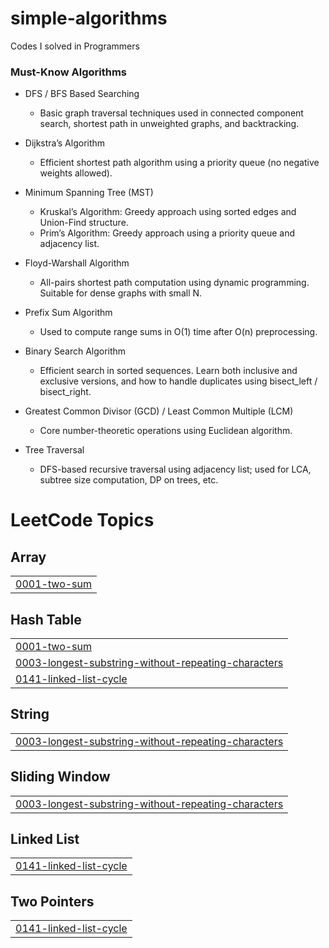 # simple-algorithms
Codes I solved in Programmers

### Must-Know Algorithms

- DFS / BFS Based Searching
  - Basic graph traversal techniques used in connected component search, shortest path in unweighted graphs, and backtracking.

- Dijkstra’s Algorithm
  - Efficient shortest path algorithm using a priority queue (no negative weights allowed).

- Minimum Spanning Tree (MST)
  - Kruskal’s Algorithm: Greedy approach using sorted edges and Union-Find structure.
  - Prim’s Algorithm: Greedy approach using a priority queue and adjacency list.

- Floyd-Warshall Algorithm
  - All-pairs shortest path computation using dynamic programming. Suitable for dense graphs with small N.

- Prefix Sum Algorithm
  - Used to compute range sums in O(1) time after O(n) preprocessing.

- Binary Search Algorithm
  - Efficient search in sorted sequences. Learn both inclusive and exclusive versions, and how to handle duplicates using bisect_left / bisect_right.

- Greatest Common Divisor (GCD) / Least Common Multiple (LCM)
  - Core number-theoretic operations using Euclidean algorithm.

- Tree Traversal
  - DFS-based recursive traversal using adjacency list; used for LCA, subtree size computation, DP on trees, etc.


<!---LeetCode Topics Start-->
# LeetCode Topics
## Array
|  |
| ------- |
| [0001-two-sum](https://github.com/joonhyung-lee/simple-algorithms/tree/master/0001-two-sum) |
## Hash Table
|  |
| ------- |
| [0001-two-sum](https://github.com/joonhyung-lee/simple-algorithms/tree/master/0001-two-sum) |
| [0003-longest-substring-without-repeating-characters](https://github.com/joonhyung-lee/simple-algorithms/tree/master/0003-longest-substring-without-repeating-characters) |
| [0141-linked-list-cycle](https://github.com/joonhyung-lee/simple-algorithms/tree/master/0141-linked-list-cycle) |
## String
|  |
| ------- |
| [0003-longest-substring-without-repeating-characters](https://github.com/joonhyung-lee/simple-algorithms/tree/master/0003-longest-substring-without-repeating-characters) |
## Sliding Window
|  |
| ------- |
| [0003-longest-substring-without-repeating-characters](https://github.com/joonhyung-lee/simple-algorithms/tree/master/0003-longest-substring-without-repeating-characters) |
## Linked List
|  |
| ------- |
| [0141-linked-list-cycle](https://github.com/joonhyung-lee/simple-algorithms/tree/master/0141-linked-list-cycle) |
## Two Pointers
|  |
| ------- |
| [0141-linked-list-cycle](https://github.com/joonhyung-lee/simple-algorithms/tree/master/0141-linked-list-cycle) |
<!---LeetCode Topics End-->
